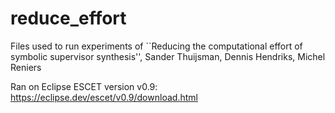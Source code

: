 # reduce_effort
Files used to run experiments of ``Reducing the computational effort of symbolic supervisor synthesis'', Sander Thuijsman, Dennis Hendriks, Michel Reniers

Ran on Eclipse ESCET version v0.9: https://eclipse.dev/escet/v0.9/download.html
